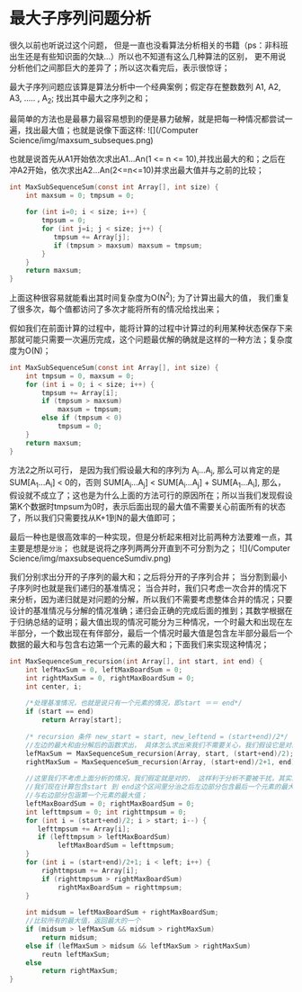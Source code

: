 # 最大子序列问题分析

很久以前也听说过这个问题， 但是一直也没看算法分析相关的书籍（ps：非科班出生还是有些知识面的欠缺...）所以也不知道有这么几种算法的区别， 更不用说分析他们之间那巨大的差异了；所以这次看完后，表示很惊讶；


最大子序列问题应该算是算法分析中一个经典案例；假定存在整数数列 A1, A2, A3, ..... , A<sub>2</sub>; 找出其中最大之序列之和；

最简单的方法也是最暴力最容易想到的便是暴力破解，就是把每一种情况都尝试一遍，找出最大值；也就是说像下面这样:
![](/Computer Science/img/maxsum_subseques.png)

也就是说首先从A1开始依次求出A1...An(1 <= n <= 10),并找出最大的和；之后在冲A2开始，依次求出A2...An(2<=n<=10)并求出最大值并与之前的比较；
```c
int MaxSubSequenceSum(const int Array[], int size) {
    int maxsum = 0; tmpsum = 0;
    
    for (int i=0; i < size; i++) {
        tmpsum = 0;
        for (int j=i; j < size; j++) {
           tmpsum += Array[j];
           if (tmpsum > maxsum) maxsum = tmpsum; 
        }
    }
    return maxsum;
}
```
上面这种很容易就能看出其时间复杂度为O(N<sup>2</sup>); 为了计算出最大的值， 我们重复了很多次，每个值都访问了多次才能将所有的情况给找出来；

假如我们在前面计算的过程中，能将计算的过程中计算过的利用某种状态保存下来那就可能只需要一次遍历完成，这个问题最优解的确就是这样的一种方法；复杂度度为O(N)；

```c
int MaxSubSequenceSum(const int Array[], int size) {
    int tmpsum = 0, maxsum = 0;
    for (int i = 0; i < size; i++) {
        tmpsum += Array[i];
        if (tmpsum > maxsum)
            maxsum = tmpsum;
        else if (tmpsum < 0)
            tmpsum = 0;
    }
    return maxsum;
}
```

方法2之所以可行， 是因为我们假设最大和的序列为 A<sub>i</sub>...A<sub>j</sub>, 那么可以肯定的是
SUM[A<sub>1</sub>...A<sub>i</sub>] < 0的，否则 SUM[A<sub>i</sub>...A<sub>j</sub>] < SUM[A<sub>i</sub>...A<sub>j</sub>] + SUM[A<sub>1</sub>...A<sub>i</sub>], 那么，假设就不成立了；这也是为什么上面的方法可行的原因所在；所以当我们发现假设第K个数据时tmpsum为0时，表示后面出现的最大值不需要关心前面所有的状态了，所以我们只需要找从K+1到N的最大值即可；

最后一种也是很高效率的一种实现，但是分析起来相对比前两种方法要难一点，其主要是想是`分治`； 也就是说将之序列两两分开直到不可分割为之；
![](/Computer Science/img/maxsubsequenceSumdiv.png)

我们分别求出分开的子序列的最大和；之后将分开的子序列合并；
当分割到最小子序列时也就是我们递归的基准情况；
当合并时，我们只考虑一次合并的情况下来分析，因为递归就是对问题的分解，所以我们不需要考虑整体合并的情况；只要设计的基准情况与分解的情况准确；递归会正确的完成后面的推到；其数学根据在于归纳总结的证明；最大值出现的情况可能分为三种情况，一个时最大和出现在左半部分，一个数出现在有伴部分，最后一个情况时最大值是包含左半部分最后一个数据的最大和与包含右边第一个元素的最大和；下面我们来实现这种情况；

```c
int MaxSequenceSum_recursion(int Array[], int start, int end) {
    int lefMaxSum = 0, leftMaxBoardSum = 0;
    int rightMaxSum = 0, rightMaxBoardSum = 0;
    int center, i;
    
    /*处理基准情况，也就是说只有一个元素的情况，即start ＝＝ end*/
    if (start == end)
        return Array[start];
        
    /* recursion 条件 new_start = start, new_leftend = (start+end)/2*/
    //左边的最大和由分解后的函数求出， 具体怎么求出来我们不需要关心，我们假设它是对的，以为我们只要保证基准情况是正确的，归纳法最后悔保证我们可以从1到2，从2到多的情况
    lefMaxSum ＝ MaxSequenceSum_recursion(Array, start, (start+end)/2);
    rightMaxSum = MaxSequenceSum_recursion(Array, (start+end)/2+1, end);
    
    //这里我们不考虑上面分析的情况，我们假定就是对的， 这样利于分析不要被干扰，其实就是对的
    //我们现在计算包含start 到 end这个区间里分治之后左边部分包含最后一个元素的最大的值，
    //与右边部分包涵第一个元素的最大值；
    leftMaxBoardSum = 0; rightMaxBoardSum = 0;
    int lefttmpsum = 0; int righttmpsum = 0;
    for (int i = (start+end)/2; i > start; i--) {
       lefttmpsum += Array[i];
       if (lefttmpsum > leftMaxBoardSum)
            leftMaxBoardSum = lefttmpsum; 
    }
    for (int i = (start+end)/2+1; i < left; i++) {
        righttmpsum += Array[i];
        if (righttmpsum > rightMaxBoardSum)
            rightMaxBoardSum = righttmpsum;
    }
    
    int midsum = leftMaxBoardSum + rightMaxBoardSum;
    //比较所有的最大值，返回最大的一个
    if (midsum > lefMaxSum && midsum > rightMaxSum)
        return midsum;
    else if (lefMaxSum > midsum && leftMaxSum > rightMaxSum)
        reutn leftMaxSum;
    else
        return rightMaxSum;
}
```


























